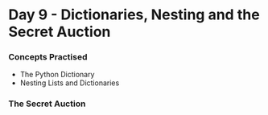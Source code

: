 # Day 9 - Dictionaries, Nesting and the Secret Auction

### Concepts Practised
- The Python Dictionary
- Nesting Lists and Dictionaries

### The Secret Auction
